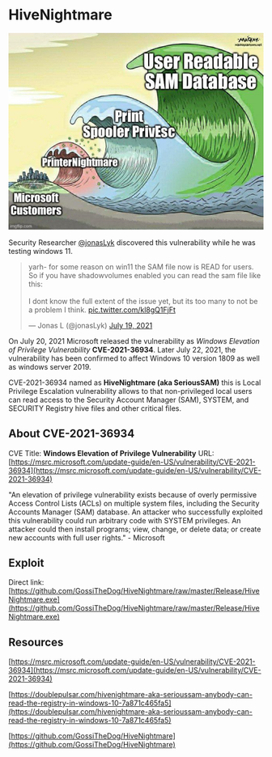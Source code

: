 #   HiveNightmare

![image](../assets/img/serioussam.jpeg)

Security Researcher [@jonasLyk](https://twitter.com/jonasLyk) discovered this vulnerability while he was testing windows 11.

<blockquote class="twitter-tweet"><p lang="en" dir="ltr">yarh- for some reason on win11 the SAM file now is READ for users.<br>So if you have shadowvolumes enabled you can read the sam file like this:<br><br>I dont know the full extent of the issue yet, but its too many to not be a problem I think. <a href="https://t.co/kl8gQ1FjFt">pic.twitter.com/kl8gQ1FjFt</a></p>&mdash; Jonas L (@jonasLyk) <a href="https://twitter.com/jonasLyk/status/1417205166172950531?ref_src=twsrc%5Etfw">July 19, 2021</a></blockquote> <script async src="https://platform.twitter.com/widgets.js" charset="utf-8"></script> 


On July 20, 2021 Microsoft released the vulnerability as _Windows Elevation of Privilege Vulnerability_ __CVE-2021-36934__. Later July 22, 2021, the vulnerability has been confirmed to affect Windows 10 version 1809 as well as windows server 2019.

CVE-2021-36934 named as **HiveNightmare (aka SeriousSAM)** this is Local Privilege Escalation vulnerability allows to that non-privileged local users can read access to the Security Account Manager (SAM), SYSTEM, and SECURITY Registry hive files and other critical files.

## About CVE-2021-36934
CVE Title: **Windows Elevation of Privilege Vulnerability**
URL: [https://msrc.microsoft.com/update-guide/en-US/vulnerability/CVE-2021-36934](https://msrc.microsoft.com/update-guide/en-US/vulnerability/CVE-2021-36934)

"An elevation of privilege vulnerability exists because of overly permissive Access Control Lists (ACLs) on multiple system files, including the Security Accounts Manager (SAM) database. An attacker who successfully exploited this vulnerability could run arbitrary code with SYSTEM privileges. An attacker could then install programs; view, change, or delete data; or create new accounts with full user rights." - Microsoft

## Exploit

Direct link: [https://github.com/GossiTheDog/HiveNightmare/raw/master/Release/HiveNightmare.exe](https://github.com/GossiTheDog/HiveNightmare/raw/master/Release/HiveNightmare.exe)





## Resources

[https://msrc.microsoft.com/update-guide/en-US/vulnerability/CVE-2021-36934](https://msrc.microsoft.com/update-guide/en-US/vulnerability/CVE-2021-36934)

[https://doublepulsar.com/hivenightmare-aka-serioussam-anybody-can-read-the-registry-in-windows-10-7a871c465fa5](https://doublepulsar.com/hivenightmare-aka-serioussam-anybody-can-read-the-registry-in-windows-10-7a871c465fa5)

[https://github.com/GossiTheDog/HiveNightmare](https://github.com/GossiTheDog/HiveNightmare)
